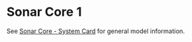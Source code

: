 # Sonar Core 1

See [Sonar Core - System Card](./Sonar%20Core%201%20-%20System%20Card.md) for general model information.